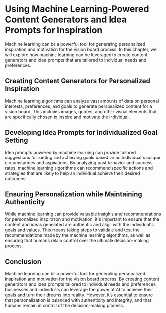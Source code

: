 Using Machine Learning-Powered Content Generators and Idea Prompts for Inspiration
======================================================================================================================================================================

Machine learning can be a powerful tool for generating personalized inspiration and motivation for the vision board process. In this chapter, we will explore how machine learning can be leveraged to create content generators and idea prompts that are tailored to individual needs and preferences.

Creating Content Generators for Personalized Inspiration
--------------------------------------------------------

Machine learning algorithms can analyze vast amounts of data on personal interests, preferences, and goals to generate personalized content for a vision board. This includes images, quotes, and other visual elements that are specifically chosen to inspire and motivate the individual.

Developing Idea Prompts for Individualized Goal Setting
-------------------------------------------------------

Idea prompts powered by machine learning can provide tailored suggestions for setting and achieving goals based on an individual's unique circumstances and aspirations. By analyzing past behavior and success rates, machine learning algorithms can recommend specific actions and strategies that are likely to help an individual achieve their desired outcomes.

Ensuring Personalization while Maintaining Authenticity
-------------------------------------------------------

While machine learning can provide valuable insights and recommendations for personalized inspiration and motivation, it's important to ensure that the content and ideas generated are authentic and align with the individual's goals and values. This means taking steps to validate and test the recommendations made by the machine learning algorithms, as well as ensuring that humans retain control over the ultimate decision-making process.

Conclusion
----------

Machine learning can be a powerful tool for generating personalized inspiration and motivation for the vision board process. By creating content generators and idea prompts tailored to individual needs and preferences, businesses and individuals can leverage the power of AI to achieve their goals and turn their dreams into reality. However, it's essential to ensure that personalization is balanced with authenticity and integrity, and that humans remain in control of the decision-making process.
